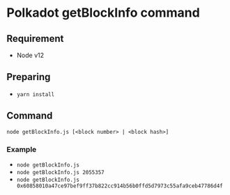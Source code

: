 # Polkadot getBlockInfo command

## Requirement
- Node v12

## Preparing
- `yarn install`

## Command

`node getBlockInfo.js [<block number> | <block hash>]`

### Example
- `node getBlockInfo.js`
- `node getBlockInfo.js 2055357`
- `node getBlockInfo.js 0x60858010a47ce97bef9ff37b822cc914b56b0ffd5d7973c55afa9ceb47786d4f`
